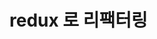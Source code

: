# redux 로 리팩터링

<!-- 개인과제 10-3까지 완료 하였습니다.
하지만, 새로고침을 해야만 닉네임이 뜬다거나 중간에 뭐가 잘못 된건지 db.json의 데이터가 letterlist에 뜨지 않습니다. -->
